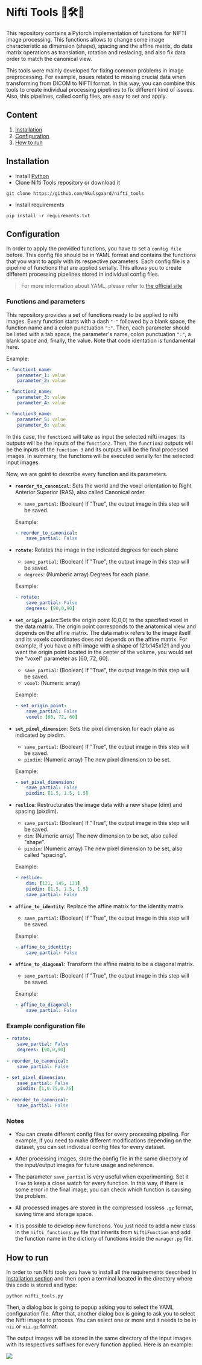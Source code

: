 # Nifti Tools 🧠🛠️🧰

This repository contains a Pytorch implementation of functions for NIFTI image processing. This functions allows to change some image characteristic as dimension (shape), spacing and the affine matrix, do data matrix operations as translation, rotation and reslacing, and also fix data order to match the canonical view. 

This tools were mainly developed for fixing common problems in image preprocessing. For example, issues related to missing crucial data when transforming from DICOM to NIFTI format. In this way, you can combine this tools to create individual processing pipelines to fix different kind of issues. Also, this pipelines, called config files, are easy to set and apply.

## Content
1. [Installation](#Installation)
2. [Configuration](#Configuration)
3. [How to run](#How-to-run)

## Installation
- Install [Python](https://www.python.org/downloads/)
- Clone Nifti Tools repository or download it
```
git clone https://github.com/hkulsgaard/nifti_tools
```
- Install requirements
```
pip install -r requirements.txt
```

## Configuration
In order to apply the provided functions, you have to set a `config file` before. This config file should be in YAML format and contains the functions that you want to apply with its respective parameters. Each config file is a pipeline of functions that are applied serially. This allows you to create different processing pipelines stored in individual config files.

>For more information about YAML, please refer to [the official site](https://yaml.org/spec/1.2.2/)

### Functions and parameters

This repository provides a set of functions ready to be applied to nifti images. Every function starts with a dash `"-"` followed by a blank space, the function name and a colon punctuation `":"`. Then, each parameter should be listed with a tab space, the parameter's name, colon punctuation `":"`, a blank space and, finally, the value. Note that code identation is fundamental here.

Example:
```yaml
- function1_name:
    parameter_1: value
    parameter_2: value

- function2_name:
    parameter_3: value
    parameter_4: value

- function3_name:
    parameter_5: value
    parameter_6: value
```
In this case, the `function1` will take as input the selected nifti images. Its outputs will be the inputs of the `function2`. Then, the `function2` outputs will be the inputs of the `function 3` and its outputs will be the final processed images. In summary, the functions will be executed serially for the selected input images.

Now, we are goint to describe every function and its parameters.

- **`reorder_to_canonical`**: Sets the world and the voxel orientation to Right Anterior Superior (RAS), also called Canonical order.

    - `save_partial`: (Boolean) If "True", the output image in this step will be saved.
    
    Example:
    ```yaml
    - reorder_to_canonical:
        save_partial: False
    ```

- **`rotate`**: Rotates the image in the indicated degrees for each plane
    - `save_partial`: (Boolean) If "True", the output image in this step will be saved.
    - `degrees`: (Numberic array) Degrees for each plane.

    Example:
    ```yaml
    - rotate:
        save_partial: False
        degrees: [90,0,90]
    ```

- **`set_origin_point`**:Sets the origin point (0,0,0) to the specified voxel in the data matrix. The origin point corresponds to the anatomical view and depends on the affine matrix. The data matrix refers to the image itself and its voxels coordinates does not depends on the affine matrix. For example, if you have a nifti image with a shape of 121x145x121 and you want the origin point located in the center of the volume, you would set the "voxel" parameter as [60, 72, 60].
    - `save_partial`: (Boolean) If "True", the output image in this step will be saved.
    - `voxel`: (Numeric array)

    Example:
    ```yaml
    - set_origin_point:
        save_partial: False
        voxel: [60, 72, 60]
    ```

- **`set_pixel_dimension`**: Sets the pixel dimension for each plane as indicated by pixdim.
    - `save_partial`: (Boolean) If "True", the output image in this step will be saved.
    - `pixdim`: (Numeric array) The new pixel dimension to be set.

    Example:
    ```yaml
    - set_pixel_dimension:
        save_partial: False
        pixdim: [1.5, 1.5, 1.5]
    ```

- **`reslice`**: Restructurates the image data with a new shape (dim) and spacing (pixdim).
    - `save_partial`: (Boolean) If "True", the output image in this step will be saved.
    - `dim`: (Numeric array) The new dimension to be set, also called "shape".
    - `pixdim`: (Numeric array) The new pixel dimension to be set, also called "spacing".

    Example:
    ```yaml
    - reslice:
        dim: [121, 145, 121]
        pixdim: [1.5, 1.5, 1.5]
        save_partial: False
    ```

- **`affine_to_identity`**: Replace the affine matrix for the identity matrix
    - `save_partial`: (Boolean) If "True", the output image in this step will be saved.

    Example:
    ```yaml
    - affine_to_identity:
        save_partial: False
    ```


- **`affine_to_diagonal`**: Transform the affine matrix to be a diagonal matrix.
    - `save_partial`: (Boolean) If "True", the output image in this step will be saved.

    Example:
    ```yaml
    - affine_to_diagonal:
        save_partial: False
    ```

### Example configuration file
```yaml
- rotate:
    save_partial: False
    degrees: [90,0,90]
    
- reorder_to_canonical:
    save_partial: False

- set_pixel_dimension:
    save_partial: False
    pixdim: [1,0.75,0.75]
    
- reorder_to_canonical:
    save_partial: False
```

### Notes
- You can create different config files for every processing pipeling. For example, if you need to make different modifications depending on the dataset, you can set individual config files for every dataset.

- After processing images, store the config file in the same directory of the input/output images for future usage and reference.

- The parameter `save_partial` is very useful when experimenting. Set it `True` to keep a close watch for every function. In this way, if there is some error in the final image, you can check which function is causing the problem.

- All processed images are stored in the compressed lossless `.gz` format, saving time and storage space.

- It is possible to develop new functions. You just need to add a new class in the `nifti_functions.py` file that inherits from `NiftiFunction` and add the function name in the dictiony of functions inside the `manager.py` file.


## How to run
In order to run Nifti tools you have to install all the requirements described in [Installation section](#Installation) and then open a terminal located in the directory where this code is stored and type:

```
python nifti_tools.py
```
Then, a dialog box is going to popup asking you to select the YAML configuration file. After that, another dialog box is going to ask you to select the Nifti images to process. You can select one or more and it needs to be in `nii` or `nii.gz` format.

The output images will be stored in the same directory of the input images with its respectives suffixes for every function applied. Here is an example:

<img src="assets/images_output.jpg" align=mid />